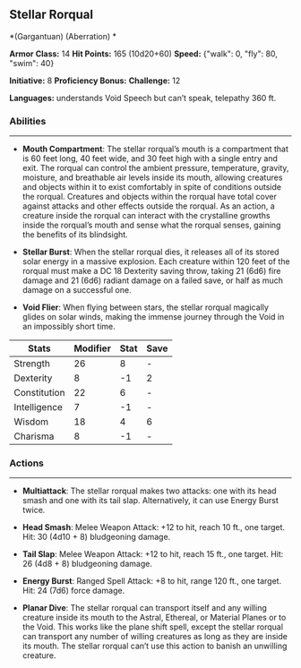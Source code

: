 ## Stellar Rorqual
*(Gargantuan) (Aberration) *

**Armor Class:** 14
**Hit Points:** 165 (10d20+60)
**Speed:** {"walk": 0, "fly": 80, "swim": 40}

**Initiative:** 8
**Proficiency Bonus:**
**Challenge:** 12

**Languages:** understands Void Speech but can’t speak, telepathy 360 ft.

### Abilities
 --- 
- **Mouth Compartment**: The stellar rorqual’s mouth is a compartment that is 60 feet long, 40 feet wide, and 30 feet high with a single entry and exit. The rorqual can control the ambient pressure, temperature, gravity, moisture, and breathable air levels inside its mouth, allowing creatures and objects within it to exist comfortably in spite of conditions outside the rorqual. Creatures and objects within the rorqual have total cover against attacks and other effects outside the rorqual. As an action, a creature inside the rorqual can interact with the crystalline growths inside the rorqual’s mouth and sense what the rorqual senses, gaining the benefits of its blindsight.

- **Stellar Burst**: When the stellar rorqual dies, it releases all of its stored solar energy in a massive explosion. Each creature within 120 feet of the rorqual must make a DC 18 Dexterity saving throw, taking 21 (6d6) fire damage and 21 (6d6) radiant damage on a failed save, or half as much damage on a successful one.

- **Void Flier**: When flying between stars, the stellar rorqual magically glides on solar winds, making the immense journey through the Void in an impossibly short time.



| Stats | Modifier | Stat | Save
| ---- | ---- | ---- | ---- |
| Strength | 26 | 8 | - |
| Dexterity | 8 | -1 | 2 |
| Constitution | 22 | 6 | - |
| Intelligence | 7 | -1 | - |
| Wisdom | 18 | 4 | 6 |
| Charisma | 8 | -1 | - |

### Actions
 --- 
- **Multiattack**: The stellar rorqual makes two attacks: one with its head smash and one with its tail slap. Alternatively, it can use Energy Burst twice.

- **Head Smash**: Melee Weapon Attack: +12 to hit, reach 10 ft., one target. Hit: 30 (4d10 + 8) bludgeoning damage.

- **Tail Slap**: Melee Weapon Attack: +12 to hit, reach 15 ft., one target. Hit: 26 (4d8 + 8) bludgeoning damage.

- **Energy Burst**: Ranged Spell Attack: +8 to hit, range 120 ft., one target. Hit: 24 (7d6) force damage.

- **Planar Dive**: The stellar rorqual can transport itself and any willing creature inside its mouth to the Astral, Ethereal, or Material Planes or to the Void. This works like the plane shift spell, except the stellar rorqual can transport any number of willing creatures as long as they are inside its mouth. The stellar rorqual can’t use this action to banish an unwilling creature.

